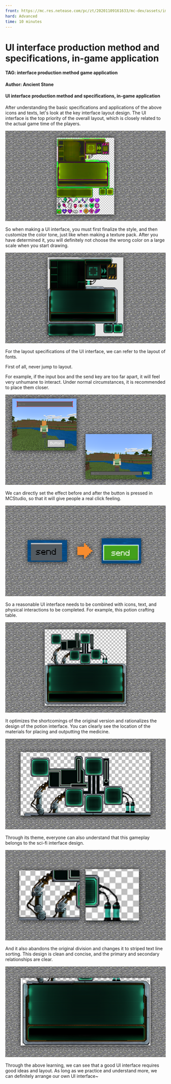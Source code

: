 ```yaml
--- 
front: https://mc.res.netease.com/pc/zt/20201109161633/mc-dev/assets/img/6_1.4f0e1f91.png 
hard: Advanced 
time: 10 minutes 
--- 
```

# UI interface production method and specifications, in-game application 
#### TAG: interface production method game application 
#### Author: Ancient Stone 
#### UI interface production method and specifications, in-game application 

After understanding the basic specifications and applications of the above icons and texts, let's look at the key interface layout design. The UI interface is the top priority of the overall layout, which is closely related to the actual game time of the players. 

![](./images/6_1.png) 

So when making a UI interface, you must first finalize the style, and then customize the color tone, just like when making a texture pack. After you have determined it, you will definitely not choose the wrong color on a large scale when you start drawing. 

![](./images/6_2.png) 

For the layout specifications of the UI interface, we can refer to the layout of fonts. 

First of all, never jump to layout. 

For example, if the input box and the send key are too far apart, it will feel very unhumane to interact. Under normal circumstances, it is recommended to place them closer. 

![](./images/6_3.png) 

We can directly set the effect before and after the button is pressed in MCStudio, so that it will give people a real click feeling. 

![](./images/6_4.png) 

So a reasonable UI interface needs to be combined with icons, text, and physical interactions to be completed. For example, this potion crafting table. 

![](./images/6_5.png) 




It optimizes the shortcomings of the original version and rationalizes the design of the potion interface. You can clearly see the location of the materials for placing and outputting the medicine. 

![](./images/6_6.png) 

Through its theme, everyone can also understand that this gameplay belongs to the sci-fi interface design. 

![](./images/6_7.png) 

And it also abandons the original division and changes it to striped text line sorting. This design is clean and concise, and the primary and secondary relationships are clear. 

![](./images/6_8.png) 

Through the above learning, we can see that a good UI interface requires good ideas and layout. As long as we practice and understand more, we can definitely arrange our own UI interface~